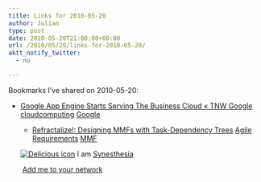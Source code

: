 ```yaml
---
title: Links for 2010-05-20
author: Julian
type: post
date: 2010-05-20T21:00:00+00:00
url: /2010/05/20/links-for-2010-05-20/
aktt_notify_twitter:
  - no

---
```

Bookmarks I&#8217;ve shared on 2010-05-20:

  * [Google App Engine Starts Serving The Business Cloud &laquo; TNW Google][1] 
    [cloudcomputing][2] [Google][3] </li> 
    
      * [Refractalize!: Designing MMFs with Task-Dependency Trees][4] 
        [Agile][5] [Requirements][6] [MMF][7] </li> </ul> 
        
        <p class="deliciouslink">
          <a href="https://del.icio.us/synesthesia" title="See all my bookmarks on del.icio.us"><img src="https://www.synesthesia.co.uk/images/deliciousicon.jpg" alt="Delicious icon" /></a>&nbsp;I am <a href="https://del.icio.us/synesthesia" title="See all my bookmarks on del.icio.us">Synesthesia</a>
        </p>
        
        <p class="deliciouslink">
          <a href="https://del.icio.us/network?add=synesthesia" title="Add me to your del.icio.us network"><img src="https://www.synesthesia.co.uk/images/add.gif" alt="" /></a>&nbsp;<a href="https://del.icio.us/network?add=synesthesia" title="Add me to your del.icio.us network">Add me to your network</a>
        </p>

 [1]: https://thenextweb.com/google/2010/05/19/app-engine-starts-serving-the-business-cloud/?utm_source=feedburner
 [2]: https://delicious.com/synesthesia/cloudcomputing
 [3]: https://delicious.com/synesthesia/Google
 [4]: https://refractalize.blogspot.com/2010/04/designing-mmfs-with-task-dependency.html
 [5]: https://delicious.com/synesthesia/Agile
 [6]: https://delicious.com/synesthesia/Requirements
 [7]: https://delicious.com/synesthesia/MMF